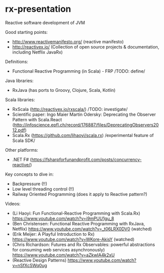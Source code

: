 # rx-presentation
Reactive software development of JVM

Good starting points:
- http://www.reactivemanifesto.org/ (reactive manifesto)
- http://reactivex.io/ (Collection of open source projects & documentation, including Netflix JavaRx)

Definitions:
- Functional Reactive Programming (in Scala) - FRP  /TODO: define/

Java libraries:
- RxJava (has ports to Groovy, Clojure, Scala, Kotlin)

Scala libraries:
- RxScala (http://reactivex.io/rxscala/) /TODO: investigate/
- Scientific paper: Ingo Maier Martin Odersky: Deprecating the Observer Pattern with Scala.React (http://infoscience.epfl.ch/record/176887/files/DeprecatingObservers2012.pdf)
- Scala.Rx (https://github.com/lihaoyi/scala.rx) /experimental feature of Scala SDK/

Other platforms:
- .NET F# (https://fsharpforfunandprofit.com/posts/concurrency-reactive/)

Key concepts to dive in:
- Backpressure (!!)
- Low level threading control (!!)
- Railway Oriented Programming (does it apply to Reactive pattern?)

Videos:
- (Li Haoyi: Fun Functional-Reactive Programming with Scala.Rx) https://www.youtube.com/watch?v=i9mPUU1gu_8
- (Ben Christensen: Functional Reactive Programming with RxJava, Netflix) https://www.youtube.com/watch?v=_t06LRX0DV0 (watched)
- (Erik Meijer: A Playful Introduction to Rx) https://www.youtube.com/watch?v=WKore-AkisY (watched)
- (Chris Richardson: Futures and Rx Observables: powerful abstractions for consuming web services asynchronously) https://www.youtube.com/watch?v=aZkwIA4k2xU
- (Reactive Design Patterns) https://www.youtube.com/watch?v=nSfXcSWq0ug

